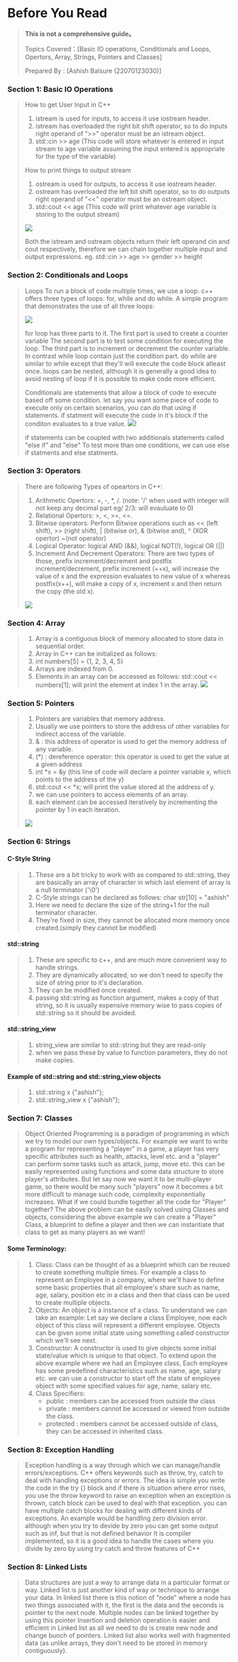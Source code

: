 # Before You Read
> **This is not a comprehensive guide。**
>
> Topics Covered：[Basic IO operations, Conditionals and Loops, Opertors, Array, Strings, Pointers and Classes]
>
> Prepared By : [Ashish Balsure (22070123030)]

### Section 1: Basic IO Operations
> How to get User Input in C++
>
> 1. istream is used for inputs, to access it use iostream header.
> 2. istream has overloaded the right bit shift operator, so to do inputs right operand of ">>" operator must be an istream object. 
> 3. std::cin >> age (This code will store whatever is entered in input stream to age variable assuming the input entered is appropriate for the type of the variable)
>
> How to print things to output stream
>
> 1. ostream is used for outputs, to access it use iostream header.
> 2. ostream has overloaded the left bit shift operator, so to do outputs right operand of "<<" operator must be an ostream object.
> 3. std::cout << age (This code will print whatever age variable is storing to the output stream)
>
> ![](Images/1.IO/io.png)
>
> Both the istream and ostream objects return their left operand cin and cout respectively, therefore we can chain together multiple input and output expressions.
> eg. std::cin >> age >> gender >> height
>
### Section 2: Conditionals and Loops
> Loops
> To run a block of code multiple times, we use a loop.
> c++ offers three types of loops: for, while and do while.
> A simple program that demonstrates the use of all three loops:
>
> ![](Images/2.LOOP/loop.png)
>
> for loop has three parts to it.
> The first part is used to create a counter variable
> The second part is to test some condition for executing the loop.
> The third part is to increment or decrement the counter variable.
> In contrast while loop contain just the condition part.
> do while are similar to while except that they'll will execute the code block atleast once.
> loops can be nested, although it is generally a good idea to avoid nesting of loop if it is possible to make code more efficient.
>
> Conditionals are statements that allow a block of code to execute based off some condition.
> let say you want some piece of code to execute only on certain scenarios, you can do that using if statements.
> if statment will execute the code in it's block if the conditon evaluates to a true value.
> ![](Images/2.LOOP/if.png)!
>
> if statements can be coupled with two additionals statements called "else if" and "else"
> To test more than one conditions, we can use else if statments and else statments.
>
### Section 3: Operators
>
> There are following Types of opeartors in C++:
> 1. Arithmetic Opertors: +, -, *, /. (note: '/' when used with integer will not keep any decimal part eg/ 2/3: will evauluate to 0)
> 2. Relational Opertors: >, <, >=, <=.
> 3. Bitwise operators: Perform Bitwise operations such as << (left shift), >> (right shift), | (bitwise or), & (bitwise and), ^ (XOR opertor) ~(not operator)
> 4. Logical Operator: logical AND (&&), logical NOT(!), logical OR (||)
> 5. Increment And Decrement Operators: There are two types of those, prefix increment/decrement and postfix increment/decrement, prefix increment (++x), will increase the value of x and the expression evaluates to new value of x whereas postfix(x++), will make a copy of x, increment x and then return the copy (the old x).
>
> ![](Images/3.Operators/operator.png)
>
### Section 4: Array
>
> 1. Array is a contiguous block of memory allocated to store data in sequential order.
> 2. Array in C++ can be initialized as follows:
> 3. int numbers[5] = {1, 2, 3, 4, 5}
> 4. Arrays are indexed from 0.
> 5. Elements in an array can be accessed as follows:
>    std::cout << numbers[1]; will print the element at index 1 in the array.
> ![](Images/4.Array/array.png)
### Section 5: Pointers
>
> 1. Pointers are variables that memory address.
> 2. Usually we use pointers to store the address of other variables for indirect access of the variable.
> 3. & : this address of operator is used to get the memory address of any variable.
> 4. (*) : dereference operator: this operator is used to get the value at a given address
> 5. int *x = &y (this line of code will declare a pointer variable x, which points to the address of the y)
> 6. std::cout << *x; will print the value stored at the address of y.
> 7. we can use pointers to access elements of an array.
> 8. each element can be accessed iteratively by incrementing the pointer by 1 in each iteration.
>
> ![](Images/5.Pointers/pointer.png)
>
### Section 6: Strings
>
#### C-Style String
> 1. These are a bit tricky to work with as compared to std::string, they are basically an array of character in which last element of array is a null terminator ('\0')
> 2. C-Style strings can be declared as follows: char str[10] = "ashish"
> 3. Here we need to declare the size of the string+1 for the null terminator character.
> 4. They're fixed in size, they cannot be allocated more memory once created.(simply they cannot be modified)
#### std::string 
> 1. These are specific to c++, and are much more convenient way to handle strings.
> 2. They are dynamically allocated, so we don't need to specify the size of string prior to it's declaration.
> 3. They can be modified once created.
> 4. passing std::string as function argument, makes a copy of that string, so it is usually expensive memory wise to pass copies of std::string so it should be avoided.
#### std::string_view
> 1. string_view are similar to std::string but they are read-only
> 2. when we pass these by value to function parameters, they do not make copies.
#### Example of std::string and std::string_view objects
> 1. std::string x {"ashish"};
> 2. std::string_view x {"ashish"};
>
### Section 7: Classes
>
> Object Oriented Programming is a paradigm of programming in which we try to model our own types/objects.
> For example we want to write a program for representing a "player" in a game, a player has very specific attributes such as health, attacks, level etc. and a "player" can perform some tasks such as attack, jump, move etc. this can be easily represented using functions and some data structure to store player's attributes. But let say now we want it to be multi-player game, so there would be many such "players" now it becomes a bit more difficult to manage such code, complexity exponentially increases. What if we could bundle together all the code for "Player" together?
>The above problem can  be easily solved using Classes and objects, considering the above example we can create a "Player" Class, a blueprint to define a player and then we can instantiate that class to get as many players as we want!
#### Some Terminology:
> 1. Class: Class can be thought of as a blueprint which can be reused to create something multiple times. For example a class to represent an Employee in a company, where we'll have to define some basic properties that all employee's share such as name, age, salary, position etc in a class and then that class can be used to create multiple objects.
> 2. Objects: An object is a instance of a class. To understand we can take an example: Let say we declare a class Employee, now each object of this class will represent a different employee. Objects can be given some initial state using something called constructor which we'll see next.
> 3. Constructor: A constructor is used to give objects some initial state/value which is unique to that object. To extend upon the above example where we had an Employee class, Each employee has some predefined characteristics such as name, age, salary etc. we can use a constructor to start off the state of employee object with some specified values for age, name, salary etc.
> 4. Class Specifiers:
>    * public    : members can be accessed from outside the class
>    * private   : members cannot be accessed or viewed from outside the class. 
>    * protected : members cannot be accessed outside of class, they can be accessed in inherited class.


### Section 8: Exception Handling
>
> Exception handling is a way through which we can manage/handle errors/exceptions.
> C++ offers keywords such as throw, try, catch to deal with handling exceptions or errors.
> The idea is simple you write the code in the try {} block and if there is situation where error rises, you use the throw keyword to raise an exception
> when an exception is thrown, catch block can be used to deal with that exception.
> you can have multiple catch blocks for dealing with different kinds of exceptions.
> An example would be handling zero division error. although when you try to devide by zero you can get some output such as inf, but that is not defined behavior
> It is compiler implemented, so it is a good idea to handle the cases where you divide by zero by using try catch and throw features of C++
>
### Section 8: Linked Lists
>
> Data structures are just a way to arrange data in a particular format or way.
> Linked list is just another kind of way or technique to arrange your data.
> In linked list there is this notion of "node" where a node has two things associated with it, the first is the data and the seconds is pointer to the next node.
> Multiple nodes can be linked together by using this pointer
> Insertion and deletion operation is easier and efficient in Linked list as all we need to do is create new node and change bunch of pointers.
> Linked list also works well with fragmented data (as unlike arrays, they don't need to be stored in memory contiguously).
> 


















